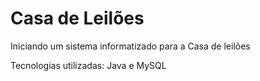 # Casa de Leilões
Iniciando um sistema informatizado para a Casa de leilões

Tecnologias utilizadas: Java e MySQL

